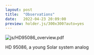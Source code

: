 ```yaml
---
layout: post
title:  "Observations"
date:   2022-04-23 20:09:00
preview: holder.js/300x300?auto=yes
---
```


![js/HD95086_overview.pdf](holder.js/800x600?auto=yes)

HD 95086, a young Solar system analog
